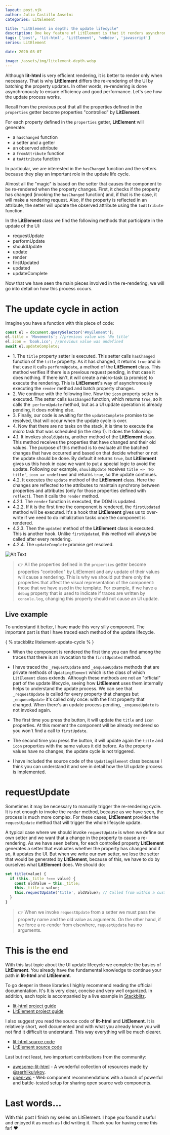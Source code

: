 ```yaml
---
layout: post.njk
author: Julio Castillo Anselmi
categories: LitElement

title: "LitElement in depth: the update lifecycle"
description: One key feature of LitElement is that it renders asynchronously to ensure efficiency and good performance. Let's see how the update process works...
tags: ['post', 'lit-html', 'LitElement', 'webdev', 'javascript']
series: LitElement

date: 2020-03-07

image: /assets/img/litelement-depth.webp
---
```



Although **lit-html** is very efficient rendering, it is better to render only when necessary. That is why **LitElement** differs the re-rendering of the UI by batching the property updates. In other words, re-rendering is done asynchronously to ensure efficiency and good performance. Let's see how the update process works.

Recall from the previous post that all the properties defined in the `properties` getter become properties "controlled" by **LitElement**.

For each property defined in the `properties` getter, **LitElement** will generate:

* a `hasChanged` function
* a setter and a getter
* an observed attribute
* a `fromAttribute` function 
* a `toAttribute` function

In particular, we are interested in the `hasChanged` function and the setters because they play an important role in the update life cycle.

Almost all the "magic" is based on the setter that causes the component to be re-rendered when the property changes. First, it checks if the property has changed (invoking the `hasChanged` function) and, if that is the case, it will make a rendering request.
Also, if the property is reflected in an attribute, the setter will update the observed attribute using the `toAttribute` function.

In the **LitElement** class we find the following methods that participate in the update of the UI:

* requestUpdate
* performUpdate
* shouldUpdate
* update
* render
* firstUpdated
* updated
* updateComplete

Now that we have seen the main pieces involved in the re-rendering, we will go into detail on how this process occurs.

# The update cycle in action

Imagine you have a function with this piece of code:

```javascript
const el = document.querySelector('#myElement');
el.title = 'Movements'; //previous value was 'No title'
el.icon = 'book.ico'; //previous value was undefined
await el.updateComplete;
```

* 1\. The `title` property setter is executed. This setter calls `hasChanged` function of the `title` property. As it has changed, it returns `true` and in that case it calls `performUpdate`, a method of the **LitElement** class. This method verifies if there is a previous request pending, in that case it does nothing. If there isn't, it will create a micro-task (a promise) to execute the rendering. This is **LitElement**'s way of asynchronously executing the `render` method and batch property changes.
* 2\. We continue with the following line. Now the `icon` property setter  is executed. The setter calls `hasChanged` function, which returns `true`, so it calls the` performUpdate` method, but as a UI update operation is already pending, it does nothing else.
* 3\. Finally, our code is awaiting for the `updateComplete` promise to be resolved, that will occur when the update cycle is over.
* 4\. Now that there are no tasks on the stack, it is time to execute the micro task that was scheduled (in the step 1). It does the following:
* 4.1\. It invokes `shouldUpdate`, another method of the **LitElement** class. This method receives the properties that have changed and their old values. The purpose of this method is to evaluate all the batched changes that have occurred and based on that decide whether or not the update should be done. By default it returns `true`, but **LitElement** gives us this hook in case we want to put a special logic to avoid the update. Following our example, `shouldUpdate` receives `title => 'No title'`, `icon => undefined` and returns `true`, so the update continues.
* 4.2\. It executes the `update` method of the **LitElement** class. Here the changes are reflected to the attributes to maintain synchrony between properties and attributes (only for those properties defined with `reflect`). Then it calls the `render` method.
* 4.2.1\. The `render` function is executed, the DOM is updated.
* 4.2.2\. If it is the first time the component is rendered, the `firstUpdated` method will be executed. It's a hook that **LitElement** gives us to over-write if we need to do initialization tasks once the component is rendered.
* 4.2.3\. Then the `updated` method of the **LitElement** class is executed. This is another hook. Unlike `firstUpdated`, this method will always be called after every rendering.
* 4.2.4\. The `updateComplete` promise get resolved.


![Alt Text](https://dev-to-uploads.s3.amazonaws.com/i/tamasjwt0m9p9uak4sbi.png)

> 👉 All the properties defined in the `properties` getter become properties "controlled" by LitElement and any update of their values ​​will cause a rendering. This is why we should put there only the properties that affect the visual representation of the component: those that we have used in the template.
For example, if we have a `debug` property that is used to indicate if traces are written by `console.log`, changing this property should not cause an UI update.

## Live example

To understand it better, I have made this very silly component. The important part is that I have traced each method of the update lifecycle.

{ % stackblitz litelement-update-cycle % }

* When the component is rendered the first time you can find among the traces that there is an invocation to the `firstUpdated` method.

* I have traced the `_requestUpdate` and `_enqueueUpdate` methods that are private methods of `UpdatingElement` which is the class of which `LitElement` class extends. Although these methods are not an "official" part of the update lifecycle, seeing how **LitElement** uses them internally helps to understand the update process. We can see that `_requestUpdate` is called for every property that changes but `_enqueueUpdate` it's called only once: with the first property that changed. When there's an update process pending, `_enqueueUpdate` is not invoked again.

* The first time you press the button, it will update the `title` and `icon` properties. At this moment the component will be already rendered so you won't find a call to `firstUpdate`.

* The second time you press the button, it will update again the `title` and `icon` properties with the same values it did before. As the property values have no changes, the update cycle is not triggered.

* I have included the source code of the `UpdatingElement` class because I think you can understand it and see in detail how the UI update process is implemented.

# requestUpdate

Sometimes it may be necessary to manually trigger the re-rendering cycle. It is not enough to invoke the `render` method, because as we have seen, the process is much more complex. For these cases, **LitElement** provides the `requestUpdate` method that will trigger the whole lifecycle update.

A typical case where we should invoke `requestUpdate` is when we define our own setter and we want that a change in the property to cause a re-rendering. As we have seen before, for each controlled property **LitElement** generates a setter that evaluates whether the property has changed and if so, it updates the UI. But when we write our own setter, we lose the setter that would be generated by **LitElement**, because of this, we have to do by ourselves what **LitElement** does. We should do:

```javascript
set title(value) {
  if (this._title !=== value) {
    const oldValue = this._title;
    this._title = value;
    this.requestUpdate('title', oldValue); // Called from within a custom property setter
  }
}
```

> 👉 When we invoke `requestUpdate` from a setter we must pass the property name and the old value as arguments. On the other hand, if we force a re-render from elsewhere, `requestUpdate` has no arguments.

# This is the end

With this last topic about the UI update lifecycle we complete the basics of **LitElement**. You already have the fundamental knowledge to continue your path in **lit-html** and **LitElement**.

To go deeper in these libraries I highly recommend reading the official documentation. It's It is very clear, concise and very well organized. In addition, each topic is accompanied by a live example in [Stackblitz](https://stackblitz.com/).

* [lit-html project guide](https://lit-html.polymer-project.org/guide) 
* [LitElement project guide](https://lit-element.polymer-project.org/guide) 

I also suggest you read the source code of **lit-html** and **LitElement**. It is relatively short, well documented and with what you already know you will not find it difficult to understand. This way everything will be much clearer.

* [lit-html source code](https://github.com/polymer/lit-html)
* [LitElement source code](https://github.com/polymer/lit-element)

Last but not least, two important contributions from the community: 

* [awesome-lit-html](https://github.com/web-padawan/awesome-lit-html) - A wonderful collection of resources made by [@serhiikulykov](https://twitter.com/serhiikulykov).
* [open-wc](https://open-wc.org/) - Web component recommendations with a bunch of powerful and battle-tested setup for sharing open source web components.


# Last words...

With this post I finish my series on LitElement. I hope you found it useful and enjoyed it as much as I did writing it. Thank you for having come this far! ❤️